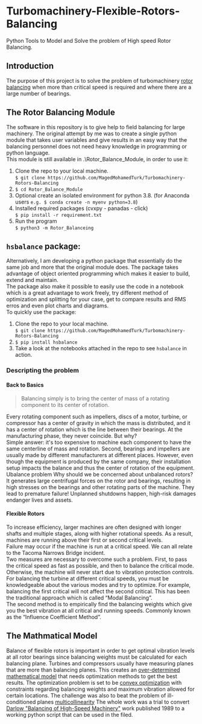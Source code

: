 # Turbomachinery-Flexible-Rotors-Balancing  
Python Tools to Model and Solve the problem of High speed Rotor Balancing.  
## Introduction  
The purpose of this project is to solve the problem of turbomachinery [rotor balancing](https://en.wikipedia.org/wiki/Rotating_unbalance) when more than critical speed is required and where there are a large number of bearings.  
## The Rotor Balancing Module
The software in this repository is to give help to field balancing for large machinery. The original attempt by me was to create a single python module that takes user variables and give results in an easy way that the balancing personnel does not need heavy knowledge in programming or python language.  
This module is still available in .\Rotor_Balance_Module\, in order to use it:
1. Clone the repo to your local machine.  
`$ git clone https://github.com/MagedMohamedTurk/Turbomachinery-Rotors-Balancing`
2. `$ cd Rotor_Balance_Module`
3. Optional create an isolated environment for python 3.8. (for Anaconda users `e.g. $ conda create -n myenv python=3.8`)
4. Installed required packages (cvxpy - panadas - click)   
`$ pip install -r requirement.txt`
4. Run the program  
`$ python3 -m Rotor_Balanceing `

## `hsbalance` package:
Alternatively, I am developing a python package that essentially do the same job and more that the original module does. The package takes advantage of object oriented programming which makes it easier to build, extend and maintain.  
The package also make it possible to easily use the code in a notebook which is a great advantage to work freely, try different method of optimization and splitting for your case, get to compare results and RMS erros and even plot charts and diagrams.  
To quickly use the package:
1. Clone the repo to your local machine.  
`$ git clone https://github.com/MagedMohamedTurk/Turbomachinery-Rotors-Balancing`
2. `$ pip install hsbalance`
3. Take a look at the notebooks attached in the repo to see `hsbalance` in action.
### Descripting the problem  
#### Back to Basics
> Balancing simply is to bring the center of mass of a rotating component to its center of rotation.  

Every rotating component such as impellers, discs of a motor, turbine, or compressor has a center of gravity in which the mass is distributed, and it has a center of rotation which is the line between their bearings.
At the manufacturing phase, they never coincide. But why?  
Simple answer: it's too expensive to machine each component to have the same centerline of mass and rotation. Second, bearings and impellers are usually made by different manufacturers at different places. However, even though the equipment is produced by the same company, their installation setup impacts the balance and thus the center of rotation of the equipment.  
Ubalance problem 
Why should we be concerned about unbalanced rotors?  
It generates large centrifugal forces on the rotor and bearings, resulting in high stresses on the bearings and other rotating parts of the machine. They lead to premature failure! Unplanned shutdowns happen, high-risk damages endanger lives and assets.
#### Flexible Rotors
To increase efficiency, larger machines are often designed with longer shafts and multiple stages, along with higher rotational speeds. As a result, machines are running above their first or second critical levels.  
Failure may occur if the machine is run at a critical speed. We can all relate to the Tacoma Narrows Bridge incident.  
Two measures are necessary to overcome such a problem. First, to pass the critical speed as fast as possible, and then to balance the critical mode. Otherwise, the machine will never start due to vibration protection controls.  
For balancing the turbine at different critical speeds, you must be knowledgeable about the various modes and try to optimize. For example, balancing the first critical will not affect the second critical. This has been the traditional approach which is called “Modal Balancing”.  
The second method is to empirically find the balancing weights which give you the best vibration at all critical and running speeds. Commonly known as the “Influence Coefficient Method”.  
## The Mathmatical Model
Balance of flexible rotors is important in order to get optimal vibration levels at all rotor bearings since balancing weights must be calculated for each balancing plane. Turbines and compressors usually have measuring planes that are more than balancing planes. This creates an [over-determined mathematical model](https://en.wikipedia.org/wiki/Overdetermined_system#:~:text=In%20mathematics%2C%20a%20system%20of,when%20constructed%20with%20random%20coefficients.) that needs optimization methods to get the best results. The optimization problem is set to be [convex optimization](https://en.wikipedia.org/wiki/Convex_optimization#:~:text=Convex%20optimization%20is%20a%20subfield,is%20in%20general%20NP%2Dhard.) with constraints regarding balancing weights and maximum vibration allowed for certain locations. The challenge was also to beat the problem of ill-conditioned planes [multicollinearity](https://en.wikipedia.org/wiki/Multicollinearity#:~:text=Multicollinearity%20refers%20to%20a%20situation,equal%20to%201%20or%20%E2%88%921.)
The whole work was a trial to convert [Darlow "Balancing of High-Speed Machinery"](https://www.springer.com/gp/book/9781461281948) work published 1989 to a working python script that can be used in the filed.
